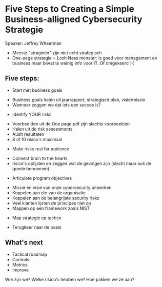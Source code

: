 # Five Steps to Creating a Simple Business-alligned Cybersecurity Strategie
Speaker: Jeffrey Wheatman

- Meeste "stragieën" zijn niet echt strategisch
- One-page strategie = Loch Ness monster: is goed voor management en business maar bevat te weinig info voor IT. Of omgekeerd :-) 

## Five steps:
* Start met business goals
- Business goals halen uit jaarrapport, strategisch plan, visie/missie 
- Wanneer zeggen we dat iets een succes is?
* Identify YOUR risks
- Voorbeelden uit de One page pdf zijn slechts voorbeelden
- Halen uit de risk assessments
- Audit resultaten
- 8 of 10 risico's maximaal
* Make risks real for audience
- Connect brain to the hearts
- risico's oplijsten en zeggen wat de gevolgen zijn (slecht maar ook de goede benoemen)
* Articulate program objectives
- Missie en visie van onze cybersecurity uitwerken
- Koppelen aan die van de organisatie
- Koppelen aan de belangrijste security risks
- Veel klanten lijsten de principes niet op
- Mappen op een framework zoals NIST
* Map strategie op tactics
- Terugkeer naar de basis

## What's next
- Tactical roadmap
- Controls
- Metrics
- Improve

Wie zijn we?
Welke risico's hebben we?
Hoe pakken we ze aan?
